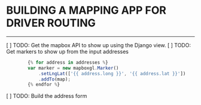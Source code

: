 # BUILDING A MAPPING APP FOR DRIVER ROUTING

---

[ ] TODO: Get the mapbox API to show up using the Django view.
[ ] TODO: Get markers to show up from the input addresses

```javascript
        {% for address in addresses %}
        var marker = new mapboxgl.Marker()
            .setLngLat(['{{ address.long }}', '{{ address.lat }}'])
            .addTo(map);
        {% endfor %}
```

[ ] TODO: Build the address form

